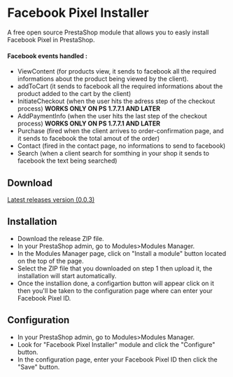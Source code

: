 # Facebook Pixel Installer

A free open source PrestaShop module that allows you to easly install Facebook Pixel in PrestaShop.

#### Facebook events handled :

- ViewContent (for products view, it sends to facebook all the required informations about the product being viewed by the client).
- addToCart (it sends to facebook all the required informations about the product added to the cart by the client)
- InitiateCheckout (when the user hits the adress step of the checkout process) **WORKS ONLY ON PS 1.7.7.1 AND LATER**
- AddPaymentInfo (when the user hits the last step of the checkout process) **WORKS ONLY ON PS 1.7.7.1 AND LATER**
- Purchase (fired when the client arrives to order-confirmation page, and it sends to facebook the total amout of the order)
- Contact (fired in the contact page, no informations to send to facebook)
- Search (when a client search for somthing in your shop it sends to facebook the text being searched)

## Download

[Latest releases version (0.0.3)](https://github.com/Adel010/Facebook-Pixel-Prestashop-Free-Module/releases/tag/0.0.3)

## Installation

- Download the release ZIP file.
- In your PrestaShop admin, go to Modules>Modules Manager.
- In the Modules Manager page, click on "Install a module" button located on the top of the page.
- Select the ZIP file that you downloaded on step 1 then upload it, the installation will start automatically.
- Once the installion done, a configartion button will appear click on it then you'll be taken to the configuration page where can enter your Facebook Pixel ID.

## Configuration

- In your PrestaShop admin, go to Modules>Modules Manager.
- Look for "Facebook Pixel Installer" module and click the "Configure" button.
- In the configuration page, enter your Facebook Pixel ID then click the "Save" button.
